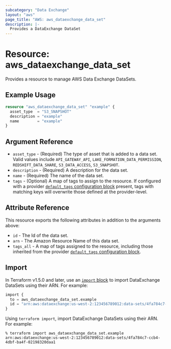 ```yaml
---
subcategory: "Data Exchange"
layout: "aws"
page_title: "AWS: aws_dataexchange_data_set"
description: |-
  Provides a DataExchange DataSet
---
```


# Resource: aws_dataexchange_data_set

Provides a resource to manage AWS Data Exchange DataSets.

## Example Usage

```terraform
resource "aws_dataexchange_data_set" "example" {
  asset_type  = "S3_SNAPSHOT"
  description = "example"
  name        = "example"
}
```

## Argument Reference

* `asset_type` - (Required) The type of asset that is added to a data set. Valid values include `API_GATEWAY_API`, `LAKE_FORMATION_DATA_PERMISSION`, `REDSHIFT_DATA_SHARE`, `S3_DATA_ACCESS`, `S3_SNAPSHOT`.
* `description` - (Required) A description for the data set.
* `name` - (Required) The name of the data set.
* `tags` - (Optional) A map of tags to assign to the resource. If configured with a provider [`default_tags` configuration block](https://registry.terraform.io/providers/hashicorp/aws/latest/docs#default_tags-configuration-block) present, tags with matching keys will overwrite those defined at the provider-level.

## Attribute Reference

This resource exports the following attributes in addition to the arguments above:

* `id` - The Id of the data set.
* `arn` - The Amazon Resource Name of this data set.
* `tags_all` - A map of tags assigned to the resource, including those inherited from the provider [`default_tags` configuration block](https://registry.terraform.io/providers/hashicorp/aws/latest/docs#default_tags-configuration-block).

## Import

In Terraform v1.5.0 and later, use an [`import` block](https://developer.hashicorp.com/terraform/language/import) to import DataExchange DataSets using their ARN. For example:

```terraform
import {
  to = aws_dataexchange_data_set.example
  id = "arn:aws:dataexchange:us-west-2:123456789012:data-sets/4fa784c7-ccb4-4dbf-ba4f-02198320daa1"
}
```

Using `terraform import`, import DataExchange DataSets using their ARN. For example:

```console
% terraform import aws_dataexchange_data_set.example arn:aws:dataexchange:us-west-2:123456789012:data-sets/4fa784c7-ccb4-4dbf-ba4f-02198320daa1
```
